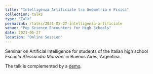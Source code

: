 ```yaml
---
title: "Intelligenza Artificiale tra Geometria e Fisica"
collection: talks
type: "Talk"
permalink: /talks/2021-05-27-intelligenza-artificiale
venue: "Pop Science Encounters for High Schools"
date: 2021-05-27
location: "Online Session"
---
```


Seminar on Artificial Intelligence for students of the Italian high school *Escuela Alessandro Manzoni* in Buenos Aires, Argentina.

The talk is complemented by a [demo](https://github.com/thesfinox/demo-liceo).
